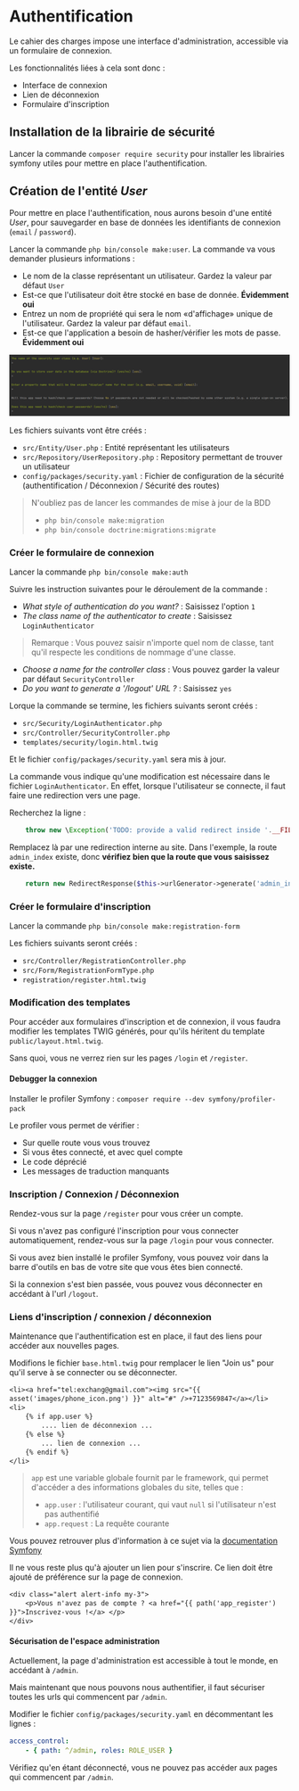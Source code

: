 # Authentification

Le cahier des charges impose une interface d'administration, accessible via un formulaire de connexion.

Les fonctionnalités liées à cela sont donc : 
* Interface de connexion
* Lien de déconnexion
* Formulaire d'inscription

## Installation de la librairie de sécurité

Lancer la commande `composer require security` pour installer les librairies symfony utiles pour mettre en place l'authentification.

## Création de l'entité _User_

Pour mettre en place l'authentification, nous aurons besoin d'une entité _User_, pour sauvegarder en base de données les identifiants de connexion (`email` / `password`).

Lancer la commande `php bin/console make:user`.
La commande va vous demander plusieurs informations : 
* Le nom de la classe représentant un utilisateur. Gardez la valeur par défaut `User`
* Est-ce que l'utilisateur doit être stocké en base de donnée. **Évidemment oui**
* Entrez un nom de propriété qui sera le nom «d'affichage» unique de l'utilisateur. Gardez la valeur par défaut `email`.
* Est-ce que l'application a besoin de hasher/vérifier les mots de passe. **Évidemment oui** 

![Export Config](imgs/make_user.PNG)

Les fichiers suivants vont être créés : 
* `src/Entity/User.php` : Entité représentant les utilisateurs
* `src/Repository/UserRepository.php` : Repository permettant de trouver un utilisateur
* `config/packages/security.yaml` : Fichier de configuration de la sécurité (authentification / Déconnexion / Sécurité des routes)

> N'oubliez pas de lancer les commandes de mise à jour de la BDD 
> * `php bin/console make:migration`
> * `php bin/console doctrine:migrations:migrate`

### Créer le formulaire de connexion

Lancer la commande `php bin/console make:auth` 

Suivre les instruction suivantes pour le déroulement de la commande : 

* _What style of authentication do you want?_  : Saisissez l'option `1`
* _The class name of the authenticator to create_ : Saisissez `LoginAuthenticator` 
> Remarque : Vous pouvez saisir n'importe quel nom de classe, tant qu'il respecte les conditions de nommage d'une classe.
* _Choose a name for the controller class_ : Vous pouvez garder la valeur par défaut `SecurityController`
* _Do you want to generate a '/logout' URL ?_ : Saisissez `yes`

Lorque la commande se termine, les fichiers suivants seront créés : 
* `src/Security/LoginAuthenticator.php`
* `src/Controller/SecurityController.php`
* `templates/security/login.html.twig`

Et le fichier `config/packages/security.yaml` sera mis à jour.

La commande vous indique qu'une modification est nécessaire dans le fichier `LoginAuthenticator`.
En effet, lorsque l'utilisateur se connecte, il faut faire une redirection vers une page.

Recherchez la ligne :  
```php
    throw new \Exception('TODO: provide a valid redirect inside '.__FILE__);
```
Remplacez là par une redirection interne au site. Dans l'exemple, la route `admin_index` existe, donc **vérifiez bien que la route que vous saisissez existe.**
```php
    return new RedirectResponse($this->urlGenerator->generate('admin_index'));
```

### Créer le formulaire d'inscription

Lancer la commande `php bin/console make:registration-form`

Les fichiers suivants seront créés : 
* `src/Controller/RegistrationController.php`
* `src/Form/RegistrationFormType.php`
* `registration/register.html.twig`

### Modification des templates

Pour accéder aux formulaires d'inscription et de connexion, il vous faudra modifier les templates TWIG générés, pour qu'ils héritent du template `public/layout.html.twig`.

Sans quoi, vous ne verrez rien sur les pages `/login` et `/register`.

#### Debugger la connexion

Installer le profiler Symfony : `composer require --dev symfony/profiler-pack`

Le profiler vous permet de vérifier :
* Sur quelle route vous vous trouvez
* Si vous êtes connecté, et avec quel compte
* Le code déprécié
* Les messages de traduction manquants

### Inscription / Connexion / Déconnexion

Rendez-vous sur la page `/register` pour vous créer un compte.

Si vous n'avez pas configuré l'inscription pour vous connecter automatiquement, rendez-vous sur la page `/login` pour vous connecter.

Si vous avez bien installé le profiler Symfony, vous pouvez voir dans la barre d'outils en bas de votre site que vous êtes bien connecté.

Si la connexion s'est bien passée, vous pouvez vous déconnecter en accédant à l'url `/logout`.


### Liens d'inscription / connexion / déconnexion 

Maintenance que l'authentification est en place, il faut des liens pour accéder aux nouvelles pages.

Modifions le fichier `base.html.twig` pour remplacer le lien "Join us" pour qu'il serve à se connecter ou se déconnecter.

```twig
<li><a href="tel:exchang@gmail.com"><img src="{{ asset('images/phone_icon.png') }}" alt="#" />+7123569847</a></li>
<li>
    {% if app.user %}
        .... lien de déconnexion ...
    {% else %}
        ... lien de connexion ...
    {% endif %}
</li>
``` 

> `app` est une variable globale fournit par le framework, qui permet d'accéder a des informations globales du site, telles que :
> * `app.user` : l'utilisateur courant, qui vaut `null` si l'utilisateur n'est pas authentifié
> * `app.request` : La requête courante

Vous pouvez retrouver plus d'information à ce sujet via la [documentation Symfony](https://symfony.com/doc/4.0/templating/app_variable.html)

Il ne vous reste plus qu'à ajouter un lien pour s'inscrire.
Ce lien doit être ajouté de préférence sur la page de connexion.

```twig
<div class="alert alert-info my-3">
    <p>Vous n'avez pas de compte ? <a href="{{ path('app_register') }}">Inscrivez-vous !</a> </p>
</div>
```

#### Sécurisation de l'espace administration

Actuellement, la page d'administration est accessible à tout le monde, en accédant à `/admin`.

Mais maintenant que nous pouvons nous authentifier, il faut sécuriser toutes les urls qui commencent par `/admin`.

Modifier le fichier `config/packages/security.yaml` en décommentant les lignes : 
```yaml
access_control:
    - { path: ^/admin, roles: ROLE_USER }
```

Vérifiez qu'en étant déconnecté, vous ne pouvez pas accéder aux pages qui commencent par `/admin`.
